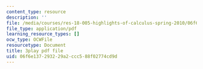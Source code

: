 ```yaml
---
content_type: resource
description: ''
file: /media/courses/res-18-005-highlights-of-calculus-spring-2010/06f6e137293229a2ccc588f02774cd9d_U0xlKuFqCuI.pdf
file_type: application/pdf
learning_resource_types: []
ocw_type: OCWFile
resourcetype: Document
title: 3play pdf file
uid: 06f6e137-2932-29a2-ccc5-88f02774cd9d
---
```


